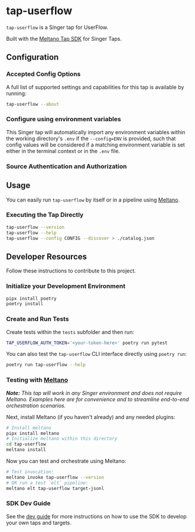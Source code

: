 # tap-userflow

`tap-userflow` is a Singer tap for UserFlow.

Built with the [Meltano Tap SDK](https://sdk.meltano.com) for Singer Taps.

<!--

Developer TODO: Update the below as needed to correctly describe the install procedure. For instance, if you do not have a PyPi repo, or if you want users to directly install from your git repo, you can modify this step as appropriate.

## Installation

Install from PyPi:

```bash
pipx install tap-userflow
```

Install from GitHub:

```bash
pipx install git+https://github.com/kingalban/tap-userflow.git@main
```

-->

## Configuration

### Accepted Config Options

<!--
Developer TODO: Provide a list of config options accepted by the tap.

This section can be created by copy-pasting the CLI output from:

```
tap-userflow --about --format=markdown
```
-->

A full list of supported settings and capabilities for this
tap is available by running:

```bash
tap-userflow --about
```

### Configure using environment variables

This Singer tap will automatically import any environment variables within the working directory's
`.env` if the `--config=ENV` is provided, such that config values will be considered if a matching
environment variable is set either in the terminal context or in the `.env` file.

### Source Authentication and Authorization

<!--
Developer TODO: If your tap requires special access on the source system, or any special authentication requirements, provide those here.
-->

## Usage

You can easily run `tap-userflow` by itself or in a pipeline using [Meltano](https://meltano.com/).

### Executing the Tap Directly

```bash
tap-userflow --version
tap-userflow --help
tap-userflow --config CONFIG --discover > ./catalog.json
```

## Developer Resources

Follow these instructions to contribute to this project.

### Initialize your Development Environment

```bash
pipx install poetry
poetry install
```

### Create and Run Tests

Create tests within the `tests` subfolder and
  then run:

```bash
TAP_USERFLOW_AUTH_TOKEN='<your-token-here>' poetry run pytest
```

You can also test the `tap-userflow` CLI interface directly using `poetry run`:

```bash
poetry run tap-userflow --help
```

### Testing with [Meltano](https://www.meltano.com)

_**Note:** This tap will work in any Singer environment and does not require Meltano.
Examples here are for convenience and to streamline end-to-end orchestration scenarios._

<!--
Developer TODO:
Your project comes with a custom `meltano.yml` project file already created. Open the `meltano.yml` and follow any "TODO" items listed in
the file.
-->

Next, install Meltano (if you haven't already) and any needed plugins:

```bash
# Install meltano
pipx install meltano
# Initialize meltano within this directory
cd tap-userflow
meltano install
```

Now you can test and orchestrate using Meltano:

```bash
# Test invocation:
meltano invoke tap-userflow --version
# OR run a test `elt` pipeline:
meltano elt tap-userflow target-jsonl
```

### SDK Dev Guide

See the [dev guide](https://sdk.meltano.com/en/latest/dev_guide.html) for more instructions on how to use the SDK to
develop your own taps and targets.
